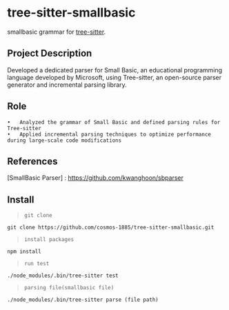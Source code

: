 # tree-sitter-smallbasic

smallbasic grammar for [tree-sitter][].

[tree-sitter]: https://github.com/tree-sitter/tree-sitter

## Project Description

Developed a dedicated parser for Small Basic, an educational programming language developed by Microsoft, using Tree-sitter, an open-source parser generator and incremental parsing library.

## Role
	•	Analyzed the grammar of Small Basic and defined parsing rules for Tree-sitter
	•	Applied incremental parsing techniques to optimize performance during large-scale code modifications

## References

[SmallBasic Parser] : https://github.com/kwanghoon/sbparser

## Install

> `git clone`
```
git clone https://github.com/cosmos-1885/tree-sitter-smallbasic.git
```

> `install packages`
```
npm install
```

> `run test`
```
./node_modules/.bin/tree-sitter test
```

> `parsing file(smallbasic file)`
```
./node_modules/.bin/tree-sitter parse (file path)
```
